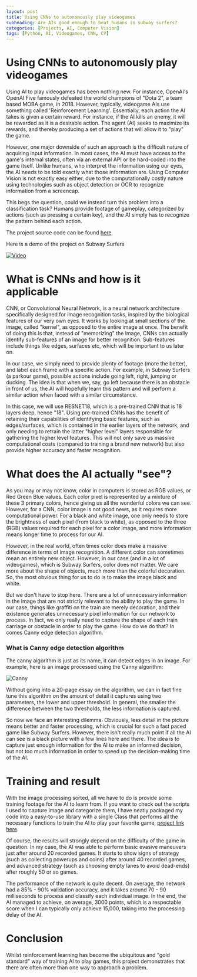 ```yaml
---
layout: post
title: Using CNNs to autonomously play videogames
subheading: Are AIs good enough to beat humans in subway surfers?
categories: [Projects, AI, Computer Vision]
tags: [Python, AI, Videogames, CNN, CV]
---
```


# Using CNNs to autonomously play videogames

Using AI to play videogames has been nothing new. For instance, OpenAI's OpenAI Five
famously defeated the world champions of "Dota 2", a team based MOBA game, in 2018.
However, typically, videogame AIs use something called 'Reinforcement Learning'. Essentially,
each action the AI takes is given a certain reward. For instance, 
if the AI kills an enemy, it will be rewarded as it is a desirable action.
The agent (AI) seeks to maximize its rewards, and thereby producing a set of actions that
will allow it to "play" the game. 

However, one major downside of such an approach is the difficult nature of acquiring
input information. In most cases, the AI must have access to the game's internal states,
often via an external API or be hard-coded into the game itself. Unlike humans, who interpret
the information using our eyes, the AI needs to be told exactly what those information
are. Using Computer Vision is not exactly easy either, due to the 
computationally costly nature using technologies such as object detection or
OCR to recognize information from a screencap. 

This begs the question, could we instead turn this problem into a classification task?
Humans provide footage of gameplay, categorized by actions (such as pressing a certain key),
and the AI simply has to recognize the pattern behind each action.

The project source code can be found [here](https://github.com/thebowenfeng/SmartGamer).

Here is a demo of the project on Subway Surfers

[![Video](http://img.youtube.com/vi/usccShMAR18/0.jpg)](http://www.youtube.com/watch?v=-TX8kUK7zos)


# What is CNNs and how is it applicable 

CNN, or Convolutional Neural Network, is a neural network architecture
specifically designed for image recognition tasks, inspired by the biological
features of our very own eyes. It works by looking at small sections of the image,
called "kernel", as opposed to the entire image at once. The benefit of doing this 
is that, instead of "memorizing" the image, CNNs can actually identify sub-features
of an image for better recognition. Sub-features include things like edges, surfaces etc,
which will be important to us later on.

In our case, we simply need to provide plenty of footage (more the better), and label
each frame with a specific action. For example, in Subway Surfers (a parkour game), 
possible actions include going left, right, jumping or ducking. The idea is that when we,
say, go left because there is an obstacle in front of us, the AI will hopefully 
learn this pattern and will perform a similar action when faced with a similar circumstance.

In this case, we will use RESNET18, which is a pre-trained CNN that is 18 layers deep,
hence "18". Using pre-trained CNNs has the benefit of retaining their capabilities
of identifying basic features, such as edges/surfaces, which is contained in
the earlier layers of the network, and only needing to retrain the latter "higher level" layers
responsible for gathering the higher level features. This will not only save us
massive computational costs (compared to training a brand new network) but also
provide higher accuracy and faster recognition. 

# What does the AI actually "see"?

As you may or may not know, color in computers is stored as RGB values, or
Red Green Blue values. Each color pixel is represented by a mixture of these 3
primary colors, hence giving us all the wonderful colors we can see. However, for a CNN, 
color image is not good news, as it requires more computational power. For a black and white
image, one only needs to store the brightness of each pixel (from black to white), as opposed to
the three (RGB) values required for each pixel for a color image, and more 
information means longer time to process for our AI. 

However, in the real world, often times color does make a massive difference in terms of
image recognition. A different color can sometimes mean an entirely new object. However, 
in our case (and in a lot of videogames), which is Subway Surfers, color does not matter. 
We care more about the shape of objects, much more than the colorful decoration. So, the most
obvious thing for us to do is to make the image black and white.

But we don't have to stop here. There are a lot of unnecessary information
in the image that are not strictly relevant to the ability to play the game.
In our case, things like graffiti on the train are merely decoration, and their 
existence generates unnecessary pixel information for our network to process. 
In fact, we only really need to capture the shape of each train carriage or obstacle
in order to play the game. How do we do that? In comes Canny edge detection algorithm.

### What is Canny edge detection algorithm

The canny algorithm is just as its name, it can detect edges in an image.
For example, here is an image processed using the Canny algorithm:

![Canny](https://docs.opencv.org/3.4/canny1.jpg)

Without going into a 20-page essay on the algorithm, we can in fact
fine tune this algorithm on the amount of detail it captures using two
parameters, the lower and upper threshold. In general, the smaller the difference
between the two thresholds, the less information is captured. 

So now we face an interesting dilemma. Obviously, less detail in the picture
means better and faster processing, which is crucial for such a fast paced game like 
Subway Surfers. However, there isn't really much point if all the AI can see is a black picture
with a few lines here and there. The idea is to capture just enough information 
for the AI to make an informed decision, but not too much information in order to speed up
the decision-making time of the AI. 

# Training and result

With the image processing sorted, all we have to do is provide some training
footage for the AI to learn from. If you want to check out the scripts I used to
capture image and categorize them, I have neatly packaged my code into a easy-to-use 
library with a single Class that performs all the necessary functions to train the AI to
play your favorite game, [project link here](https://github.com/thebowenfeng/SmartGamer). 

Of course, the results will strongly depend on the difficulty of the game in question. In my case,
the AI was able to perform basic evasive maneuvers just after around 20 recorded games.
It starts to show signs of strategy (such as collecting powerups and coins) after around 40
recorded games, and advanced strategy (such as choosing empty lanes to avoid dead-ends) after
roughly 50 or so games. 

The performance of the network is quite decent. On average, the network had a 
85% - 90% validation accuracy, and it takes around 70 - 90 milliseconds to process and 
classify each individual image. In the end, the AI managed to achieve, on average, 3000
points, which is a respectable score when I can typically only achieve 15,000, taking into
the processing delay of the AI. 

# Conclusion

Whilst reinforcement learning has become the ubiquitous and "gold standard" way
of training AI to play games, this project demonstrates that there are often more than
one way to approach a problem.

